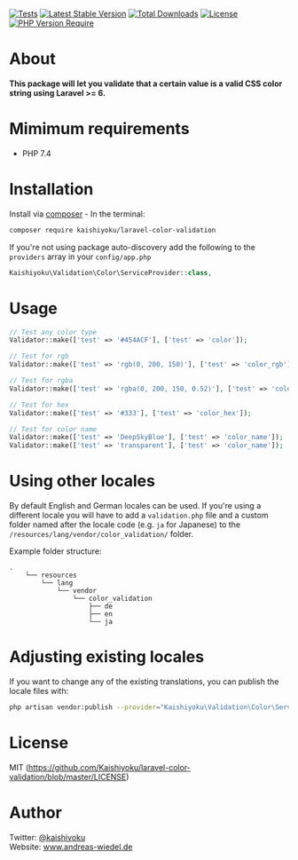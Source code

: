 [![Tests](https://github.com/Kaishiyoku/laravel-color-validation/actions/workflows/tests.yml/badge.svg)](https://github.com/Kaishiyoku/laravel-color-validation/actions/workflows/tests.yml)
[![Latest Stable Version](http://poser.pugx.org/kaishiyoku/laravel-color-validation/v)](https://packagist.org/packages/kaishiyoku/laravel-color-validation)
[![Total Downloads](http://poser.pugx.org/kaishiyoku/laravel-color-validation/downloads)](https://packagist.org/packages/kaishiyoku/laravel-color-validation)
[![License](http://poser.pugx.org/kaishiyoku/laravel-color-validation/license)](https://packagist.org/packages/kaishiyoku/laravel-color-validation)
[![PHP Version Require](http://poser.pugx.org/kaishiyoku/laravel-color-validation/require/php)](https://packagist.org/packages/kaishiyoku/laravel-color-validation)

About
=====
**This package will let you validate that a certain value is a valid CSS color string using Laravel >= 6.**

Mimimum requirements
============
* PHP 7.4

Installation
============

Install via [composer](https://getcomposer.org/) - In the terminal:
```bash
composer require kaishiyoku/laravel-color-validation
```
If you're not using package auto-discovery add the following to the `providers` array in your `config/app.php`
```php
Kaishiyoku\Validation\Color\ServiceProvider::class,
```

Usage
=====

```php
// Test any color type
Validator::make(['test' => '#454ACF'], ['test' => 'color']);

// Test for rgb 
Validator::make(['test' => 'rgb(0, 200, 150)'], ['test' => 'color_rgb']);

// Test for rgba 
Validator::make(['test' => 'rgba(0, 200, 150, 0.52)'], ['test' => 'color_rgba']);

// Test for hex 
Validator::make(['test' => '#333'], ['test' => 'color_hex']);

// Test for color name
Validator::make(['test' => 'DeepSkyBlue'], ['test' => 'color_name']);
Validator::make(['test' => 'transparent'], ['test' => 'color_name']);
```
Using other locales
===================

By default English and German locales can be used. If you're using a different locale you will have to add a `validation.php` file and a custom folder named after the locale code (e.g. `ja` for Japanese) to the `/resources/lang/vendor/color_validation/` folder.

Example folder structure:

```
.
    └── resources
        └── lang
            └── vendor
                └── color_validation
                    ├── de
                    ├── en
                    └── ja
```


Adjusting existing locales
==========================

If you want to change any of the existing translations, you can publish the locale files with:

```bash
php artisan vendor:publish --provider="Kaishiyoku\Validation\Color\ServiceProvider"
```

License
=======
MIT (https://github.com/Kaishiyoku/laravel-color-validation/blob/master/LICENSE)

Author
======
Twitter: [@kaishiyoku](https://twitter.com/kaishiyoku)  
Website: www.andreas-wiedel.de
